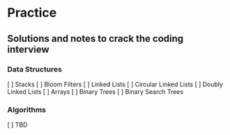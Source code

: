 # Practice
## Solutions and notes to crack the coding interview
### Data Structures

[ ] Stacks
[ ] Bloom Filters
[ ] Linked Lists
[ ] Circular Linked Lists
[ ] Doubly Linked Lists
[ ] Arrays
[ ] Binary Trees
[ ] Binary Search Trees
### Algorithms

[ ] TBD